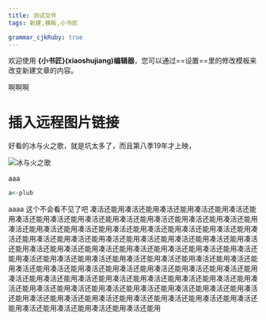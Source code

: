 ```yaml
---
title: 测试文件
tags: 新建,模板,小书匠

grammar_cjkRuby: true
---
```


欢迎使用 **{小书匠}(xiaoshujiang)编辑器**，您可以通过==设置==里的修改模板来改变新建文章的内容。

啊啊啊
# 插入远程图片链接

好看的冰与火之歌，就是坑太多了，而且第八季19年才上映， 

![冰与火之歌][1]


  [1]: https://wx3.sinaimg.cn/mw690/e5b00a87ly1ficc8brvlqj20zk0qo782.jpg
  
  
  
 aaa
 

``` r
a<-plub
```
aaaa
这个不会看不见了吧
凑活还能用凑活还能用凑活还能用凑活还能用凑活还能用凑活还能用凑活还能用凑活还能用凑活还能用凑活还能用凑活还能用凑活还能用凑活还能用凑活还能用凑活还能用凑活还能用凑活还能用凑活还能用凑活还能用凑活还能用凑活还能用凑活还能用凑活还能用凑活还能用凑活还能用凑活还能用凑活还能用凑活还能用凑活还能用凑活还能用凑活还能用凑活还能用凑活还能用凑活还能用凑活还能用凑活还能用凑活还能用凑活还能用凑活还能用凑活还能用凑活还能用凑活还能用凑活还能用凑活还能用凑活还能用凑活还能用凑活还能用凑活还能用凑活还能用凑活还能用凑活还能用凑活还能用凑活还能用凑活还能用凑活还能用凑活还能用凑活还能用凑活还能用凑活还能用凑活还能用凑活还能用凑活还能用凑活还能用凑活还能用凑活还能用凑活还能用凑活还能用凑活还能用凑活还能用凑活还能用凑活还能用凑活还能用凑活还能用凑活还能用

